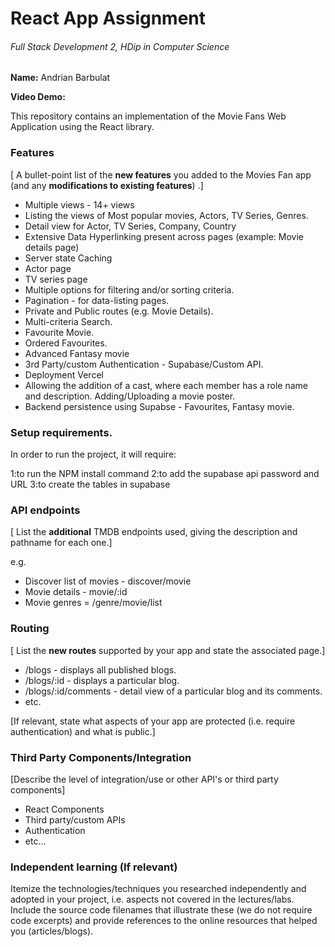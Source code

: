 # React App Assignment

###### Full Stack Development 2, HDip in Computer Science

__Name:__ Andrian Barbulat

__Video Demo:__ 

This repository contains an implementation of the Movie Fans Web Application using the React library. 

### Features
[ A bullet-point list of the __new features__ you added to the Movies Fan app (and any **modifications to existing features**) .]

+ Multiple views - 14+ views
+ Listing the views of Most popular movies, Actors, TV Series, Genres.
+ Detail view for Actor, TV Series, Company, Country
+ Extensive Data Hyperlinking present across pages (example: Movie details page)
+ Server state Caching
+ Actor page
+ TV series page
+ Multiple options for filtering and/or sorting criteria.
+ Pagination - for data-listing pages.
+ Private and Public routes (e.g. Movie Details).
+ Multi-criteria Search.
+ Favourite Movie.
+ Ordered Favourites.
+ Advanced Fantasy movie
+ 3rd Party/custom Authentication - Supabase/Custom API.
+ Deployment Vercel 
+ Allowing the addition of a cast, where each member has a role name and description. Adding/Uploading a movie poster.
+ Backend persistence using Supabse -  Favourites, Fantasy movie.


### Setup requirements.

In order to run the project, it will require:

1:to run the NPM install command
2:to add the supabase api password and URL
3:to create the tables in supabase

### API endpoints

[ List the __additional__ TMDB endpoints used, giving the description and pathname for each one.] 

e.g.
+ Discover list of movies - discover/movie
+ Movie details - movie/:id
+ Movie genres = /genre/movie/list

### Routing

[ List the __new routes__ supported by your app and state the associated page.]

+ /blogs - displays all published blogs.
+ /blogs/:id - displays a particular blog.
+ /blogs/:id/comments - detail view of a particular blog and its comments.
+ etc.

[If relevant, state what aspects of your app are protected (i.e. require authentication) and what is public.]

### Third Party Components/Integration

[Describe the level of  integration/use or other API's or third party components]

+ React Components
+ Third party/custom APIs
+ Authentication
+ etc...

### Independent learning (If relevant)

Itemize the technologies/techniques you researched independently and adopted in your project, 
i.e. aspects not covered in the lectures/labs. Include the source code filenames that illustrate these 
(we do not require code excerpts) and provide references to the online resources that helped you (articles/blogs).